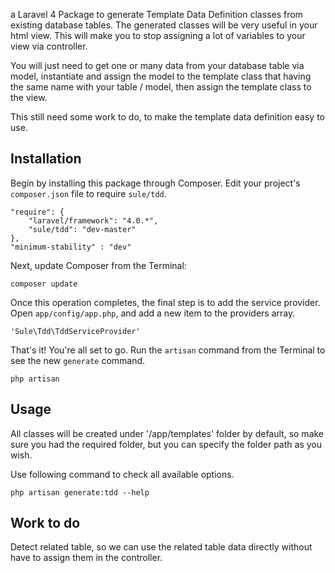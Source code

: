 a Laravel 4 Package to generate Template Data Definition classes from existing database tables. The generated classes will be very useful in your html view. This will make you to stop assigning a lot of variables to your view via controller.

You will just need to get one or many data from your database table via model, instantiate and assign the model to the template class that having the same name with your table / model, then assign the template class to the view.

This still need some work to do, to make the template data definition easy to use.

## Installation

Begin by installing this package through Composer. Edit your project's `composer.json` file to require `sule/tdd`.

    "require": {
        "laravel/framework": "4.0.*",
        "sule/tdd": "dev-master"
    },
    "minimum-stability" : "dev"

Next, update Composer from the Terminal:

    composer update

Once this operation completes, the final step is to add the service provider. Open `app/config/app.php`, and add a new item to the providers array.

    'Sule\Tdd\TddServiceProvider'

That's it! You're all set to go. Run the `artisan` command from the Terminal to see the new `generate` command.

    php artisan

## Usage

All classes will be created under '/app/templates' folder by default, so make sure you had the required folder, but you can specify the folder path as you wish.

Use following command to check all available options.

    php artisan generate:tdd --help

## Work to do

Detect related table, so we can use the related table data directly without have to assign them in the controller.
